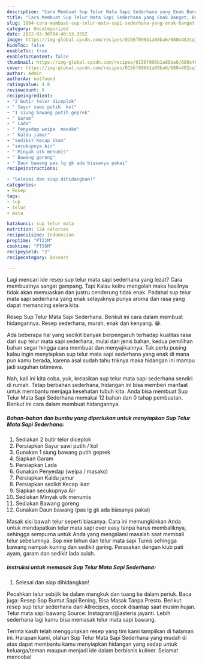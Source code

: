 ```yaml
---
description: "Cara Membuat Sup Telur Mata Sapi Sederhana yang Enak Banget, Buat Buka Puasa Menggugah Selera"
title: "Cara Membuat Sup Telur Mata Sapi Sederhana yang Enak Banget, Buat Buka Puasa Menggugah Selera"
slug: 1094-cara-membuat-sup-telur-mata-sapi-sederhana-yang-enak-banget-buat-buka-puasa-menggugah-selera
category: Uncategorized
date: 2022-03-30T04:40:13.355Z
image: https://img-global.cpcdn.com/recipes/0156f096b1a88ba6/680x482cq70/sup-telur-mata-sapi-sederhana-foto-resep-utama.jpg
hideToc: false
enableToc: true
enableTocContent: false
thumbnail: https://img-global.cpcdn.com/recipes/0156f096b1a88ba6/680x482cq70/sup-telur-mata-sapi-sederhana-foto-resep-utama.jpg
cover: https://img-global.cpcdn.com/recipes/0156f096b1a88ba6/680x482cq70/sup-telur-mata-sapi-sederhana-foto-resep-utama.jpg
author: Admin
authorAv: notfound
ratingvalue: 4.8
reviewcount: 9
recipeingredient:
- "2 butir telor diceplok"
- " Sayur sawi putih  kol"
- "1 siung bawang putih geprek"
- " Garam"
- " Lada"
- " Penyedap weipa  masako"
- " Kaldu jamur"
- "sedikit Kecap ikan"
- "secukupnya Air"
- " Minyak utk menumis"
- " Bawang goreng"
- " Daun bawang pas lg gk ada biasanya pakai"
recipeinstructions:

- "Selesai dan siap dihidangkan!"
categories:
- Resep
tags:
- sup
- telur
- mata

katakunci: sup telur mata 
nutrition: 124 calories
recipecuisine: Indonesian
preptime: "PT21M"
cooktime: "PT56M"
recipeyield: "2"
recipecategory: Dessert

---
```



Lagi mencari ide resep sup telur mata sapi sederhana yang lezat? Cara membuatnya sangat gampang. Tapi Kalau keliru mengolah maka hasilnya tidak akan memuaskan dan justru cenderung tidak enak. Padahal sup telur mata sapi sederhana yang enak selayaknya punya aroma dan rasa yang dapat memancing selera kita.


Resep Sup Telur Mata Sapi Sederhana. Berikut ini cara dalam membuat hidangannya. Resep sederhana, murah, enak dan kenyang. 😁.

Ada beberapa hal yang sedikit banyak berpengaruh terhadap kualitas rasa dari sup telur mata sapi sederhana, mulai dari jenis bahan, kedua pemilihan bahan segar hingga cara membuat dan menyajikannya. Tak perlu pusing kalau ingin menyiapkan sup telur mata sapi sederhana yang enak di mana pun kamu berada, karena asal sudah tahu triknya maka hidangan ini mampu jadi suguhan istimewa.


Nah, kali ini kita coba, yuk, kreasikan sup telur mata sapi sederhana sendiri di rumah. Tetap berbahan sederhana, hidangan ini bisa memberi manfaat untuk membantu menjaga kesehatan tubuh kita. Anda bisa membuat Sup Telur Mata Sapi Sederhana memakai 12 bahan dan 0 tahap pembuatan. Berikut ini cara dalam membuat hidangannya.

<!--inarticleads1-->

##### Bahan-bahan dan bumbu yang diperlukan untuk menyiapkan Sup Telur Mata Sapi Sederhana:

1. Sediakan 2 butir telor diceplok
1. Persiapkan  Sayur sawi putih / kol
1. Gunakan 1 siung bawang putih geprek
1. Siapkan  Garam
1. Persiapkan  Lada
1. Gunakan  Penyedap (weipa / masako)
1. Persiapkan  Kaldu jamur
1. Persiapkan sedikit Kecap ikan
1. Siapkan secukupnya Air
1. Sediakan  Minyak utk menumis
1. Sediakan  Bawang goreng
1. Gunakan  Daun bawang (pas lg gk ada biasanya pakai)


Masak sisi bawah telur seperti biasanya. Cara ini memungkinkan Anda untuk mendapatkan telur mata sapi over easy tanpa harus membaliknya, sehingga sempurna untuk Anda yang mengalami masalah saat membali telur sebelumnya. Sop mie bihun dan telur mata sapi Tumis sehingga bawang nampak kuning dan sedikit garing. Perasakan dengan kiub pati ayam, garam dan sedikit lada sulah. 

<!--inarticleads2-->

##### Instruksi untuk memasak Sup Telur Mata Sapi Sederhana:


1. Selesai dan siap dihidangkan!

Pecahkan telur sebijik ke dalam mangkuk dan tuang ke dalam periuk. Baca juga: Resep Sop Buntut Sapi Bening, Bisa Masak Tanpa Presto. Berikut resep sup telur sederhana dari Allrecipes, cocok disantap saat musim hujan. Telur mata sapi bawang Source: Instagram/@asteria.jayanti. Lebih sederhana lagi kamu bisa memasak telur mata sapi bawang. 

Terima kasih telah menggunakan resep yang tim kami tampilkan di halaman ini. Harapan kami, olahan Sup Telur Mata Sapi Sederhana yang mudah di atas dapat membantu kamu menyiapkan hidangan yang sedap untuk keluarga/teman maupun menjadi ide dalam berbisnis kuliner. Selamat mencoba!
